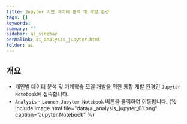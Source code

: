 ```yaml
---
title: Jupyter 기반 데이터 분석 및 개발 환경
tags: []
keywords:
summary: ""
sidebar: ai_sidebar
permalink: ai_analysis_jupyter.html
folder: ai
---
```


## 개요
 - 개인별 데이터 분석 및 기계학습 모델 개발을 위한 통합 개발 환경인 `Jupyter Notebook`에 접속합니다.
 - `Analysis` - `Launch Jupyter Notebook` 버튼을 클릭하여 이동합니다.
 {% include image.html file="data/ai_analysis_jupyter_01.png" caption="Jupyter Notebook" %}